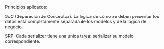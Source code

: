 Principios aplicados:

SoC (Separación de Conceptos): La lógica de cómo se deben presentar los datos está completamente separada de los modelos y de la lógica de negocio.

SRP: Cada serializer tiene una única tarea: serializar su modelo correspondiente.